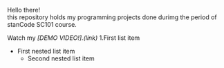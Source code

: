 Hello there!\
this repository holds my programming projects done durimg the period of stanCode SC101 course.

Watch my *[DEMO VIDEO!].(link)*
1.First list item
  - First nested list item
    - Second nested list item 
